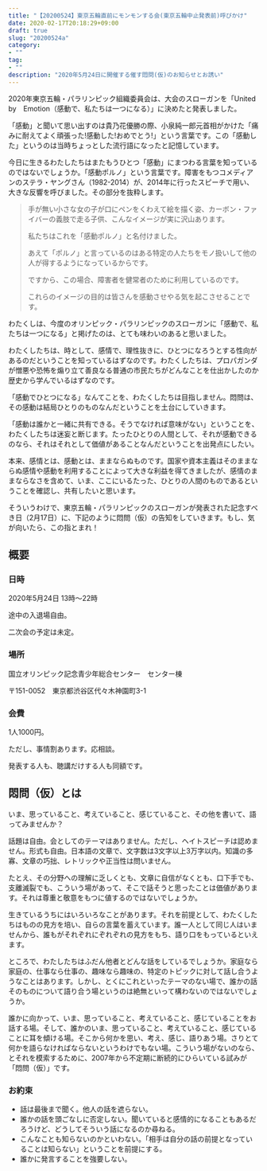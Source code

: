 ```yaml
---
title: "【20200524】東京五輪直前にモンモンする会(東京五輪中止発表前)呼びかけ"
date: 2020-02-17T20:18:29+09:00
draft: true
slug: "20200524a"
category:
- ""
tag:
- ""
description: "2020年5月24日に開催する催す悶問(仮)のお知らせとお誘い"
---
```


2020年東京五輪・パラリンピック組織委員会は、大会のスローガンを「United　by　Emotion（感動で、私たちは一つになる）」に決めたと発表しました。

「感動」と聞いて思い出すのは貴乃花優勝の際、小泉純一郎元首相がかけた「痛みに耐えてよく頑張った!感動した!おめでとう!」という言葉です。この「感動した」というのは当時ちょっとした流行語になったと記憶しています。

今日に生きるわたしたちはまたもうひとつ「感動」にまつわる言葉を知っているのではないでしょうか。「感動ポルノ」という言葉です。障害をもつコメディアンのステラ・ヤングさん（1982-2014）が、2014年に行ったスピーチで用い、大きな反響を呼びました。その部分を抜粋します。

> 手が無い小さな女の子が口にペンをくわえて絵を描く姿、カーボン・ファイバーの義肢で走る子供、こんなイメージが実に沢山あります。
> 
> 私たちはこれを「感動ポルノ」と名付けました。
> 
> あえて「ポルノ」と言っているのはある特定の人たちをモノ扱いして他の人が得するようになっているからです。
> 
> ですから、この場合、障害者を健常者のために利用しているのです。
> 
> これらのイメージの目的は皆さんを感動させやる気を起こさせることです。

わたくしは、今度のオリンピック・パラリンピックのスローガンに「感動で、私たちは一つになる」と掲げたのは、とても味わいのあると思いました。

わたくしたちは、時として、感情で、理性抜きに、ひとつになろうとする性向があるのだということを知っているはずなのです。わたくしたちは、プロパガンダが憎悪や恐怖を煽り立て善良なる普通の市民たちがどんなことを仕出かしたのか歴史から学んでいるはずなのです。

「感動でひとつになる」なんてことを、わたくしたちは目指しません。悶問は、その感動は結局ひとりのものなんだということを土台にしていきます。

「感動は誰かと一緒に共有できる。そうでなければ意味がない」ということを、わたくしたちは迷妄と断じます。たったひとりの人間として、それが感動できるのなら、それはそれとして価値があることなんだということを出発点にしたい。

本来、感情とは、感動とは、ままならぬものです。国家や資本主義はそのままならぬ感情や感動を利用することによって大きな利益を得てきましたが、感情のままならなさを含めて、いま、ここにいるたった、ひとりの人間のものであるということを確認し、共有したいと思います。

そういうわけで、東京五輪・パラリンピックのスローガンが発表された記念すべき日（2月17日）に、下記のように悶問（仮）の告知をしていきます。もし、気が向いたら、この指とまれ！

概要
----

### 日時

2020年5月24日 13時〜22時

途中の入退場自由。

二次会の予定は未定。

### 場所

国立オリンピック記念青少年総合センター　センター棟

〒151-0052　東京都渋谷区代々木神園町3-1

### 会費

1人1000円。

ただし、事情割あります。応相談。

発表する人も、聴講だけする人も同額です。

悶問（仮）とは
----
いま、思っていること、考えていること、感じていること、その他を書いて、語ってみませんか？

話題は自由。会としてのテーマはありません。ただし、ヘイトスピーチは認めません。形式も自由。日本語の文章で、文字数は3文字以上3万字以内。知識の多寡、文章の巧拙、レトリックや正当性は問いません。

たとえ、その分野への理解に乏しくとも、文章に自信がなくとも、口下手でも、支離滅裂でも、こういう場があって、そこで話そうと思ったことは価値があります。それは尊重と敬意をもつに値するのではないでしょうか。

生きているうちにはいろいろなことがあります。それを前提として、わたくしたちはものの見方を培い、自らの言葉を蓄えています。誰一人として同じ人はいませんから、誰もがそれぞれにぞれぞれの見方をもち、語り口をもっているといえます。

ところで、わたしたちはふだん他者とどんな話をしているでしょうか。家庭なら家庭の、仕事なら仕事の、趣味なら趣味の、特定のトピックに対して話し合うようなことはあります。しかし、とくにこれといったテーマのない場で、誰かの話そのものについて語り合う場というのは絶無といって構わないのではないでしょうか。

誰かに向かって、いま、思っていること、考えていること、感じていることをお話する場。そして、誰かのいま、思っていること、考えていること、感じていることに耳を傾ける場。そこから何かを思い、考え、感じ、語りあう場。さりとて何かを語らなければならないというわけでもない場。こういう場がないのなら、とそれを模索するために、2007年から不定期に断続的にひらいている試みが「悶問（仮）」です。

### お約束

- 話は最後まで聞く。他人の話を遮らない。
- 誰かの話を頭ごなしに否定しない。聞いていると感情的になることもあるだろうけど、どうしてそういう話になるのか尋ねる。
- こんなことも知らないのかといわない。「相手は自分の話の前提となっていることは知らない」ということを前提にする。
- 誰かに発言することを強要しない。
